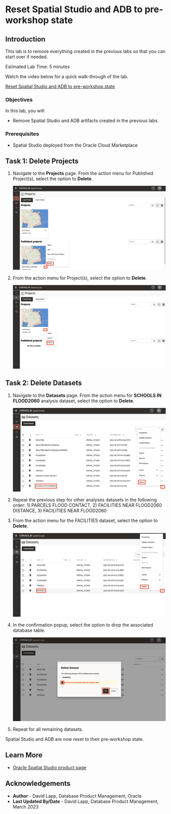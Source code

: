 # Reset Spatial Studio and ADB to pre-workshop state

## Introduction

This lab is to remove everything created in the previous labs so that you can start over if needed.

Estimated Lab Time: 5 minutes

Watch the video below for a quick walk-through of the lab.

[Reset Spatial Studio and ADB to pre-workshop state](videohub:1_h9jwq8iq)

### Objectives

In this lab, you will:

* Remove Spatial Studio and ADB artifacts created in the previous labs.

### Prerequisites

* Spatial Studio deployed from the Oracle Cloud Marketplace

<!-- *This is the "fold" - below items are collapsed by default* -->

## Task 1: Delete Projects

1. Navigate to the **Projects** page. From the action menu for Published Project(s), select the option to **Delete**.

   ![Delete published project](images/reset-01.png)

2. From the action menu for Project(s), select the option to **Delete**.

   ![Delete project](images/reset-02.png)

## Task 2: Delete Datasets

1. Navigate to the **Datasets** page. From the action menu for **SCHOOLS IN FLOOD2060** analysis dataset, select the option to **Delete**.

   ![Delete spatial analysis dataset](images/reset-03.png)

2. Repeat the previous step for other analyses datasets in the following order: 1) PARCELS FLOOD CONTACT, 2) FACILITIES NEAR FLOOD2060 DISTANCE,  3) FACILITIES NEAR FLOOD2060

3. From the action menu for the FACILITIES dataset, select the option to **Delete**.

   ![Delete dataset](images/reset-04.png)

4. In the confirmation popup, select the option to drop the associated database table.

   ![Confirm to delete database table](images/reset-05.png)

5. Repeat for all remaining datasets.

Spatial Studio and ADB are now reset to their pre-workshop state.

## Learn More

* [Oracle Spatial Studio product page](https://oracle.com/goto/spatial)

## Acknowledgements

* **Author** - David Lapp, Database Product Management, Oracle
* **Last Updated By/Date** - David Lapp, Database Product Management, March 2023
